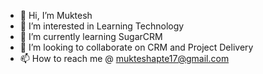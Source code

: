 - 👋 Hi, I’m Muktesh
- 👀 I’m interested in Learning Technology
- 🌱 I’m currently learning SugarCRM
- 💞️ I’m looking to collaborate on CRM and Project Delivery
- 📫 How to reach me @ mukteshapte17@gmail.com

<!---
aptemuktesh/aptemuktesh is a ✨ special ✨ repository because its `README.md` (this file) appears on your GitHub profile.
You can click the Preview link to take a look at your changes.
--->
